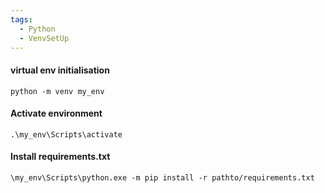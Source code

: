 ```yaml
---
tags:
  - Python
  - VenvSetUp
---
```

#### virtual env initialisation
```
python -m venv my_env  
```

#### Activate environment
```
.\my_env\Scripts\activate
```


#### Install requirements.txt
```
\my_env\Scripts\python.exe -m pip install -r pathto/requirements.txt
```

